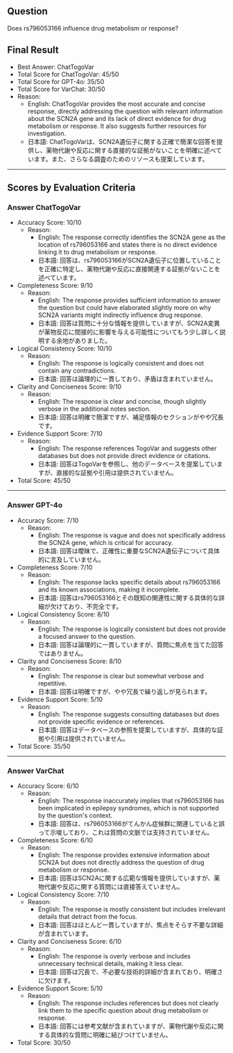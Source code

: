 ## Question

Does rs796053166 influence drug metabolism or response?

## Final Result

- Best Answer: ChatTogoVar
- Total Score for ChatTogoVar: 45/50
- Total Score for GPT-4o: 35/50
- Total Score for VarChat: 30/50
- Reason:
  - English: ChatTogoVar provides the most accurate and concise response, directly addressing the question with relevant information about the SCN2A gene and its lack of direct evidence for drug metabolism or response. It also suggests further resources for investigation.
  - 日本語: ChatTogoVarは、SCN2A遺伝子に関する正確で簡潔な回答を提供し、薬物代謝や反応に関する直接的な証拠がないことを明確に述べています。また、さらなる調査のためのリソースも提案しています。

---

## Scores by Evaluation Criteria

### Answer ChatTogoVar
- Accuracy Score: 10/10
  - Reason: 
    - English: The response correctly identifies the SCN2A gene as the location of rs796053166 and states there is no direct evidence linking it to drug metabolism or response.
    - 日本語: 回答は、rs796053166がSCN2A遺伝子に位置していることを正確に特定し、薬物代謝や反応に直接関連する証拠がないことを述べています。
- Completeness Score: 9/10
  - Reason: 
    - English: The response provides sufficient information to answer the question but could have elaborated slightly more on why SCN2A variants might indirectly influence drug response.
    - 日本語: 回答は質問に十分な情報を提供していますが、SCN2A変異が薬物反応に間接的に影響を与える可能性についてもう少し詳しく説明する余地がありました。
- Logical Consistency Score: 10/10
  - Reason: 
    - English: The response is logically consistent and does not contain any contradictions.
    - 日本語: 回答は論理的に一貫しており、矛盾は含まれていません。
- Clarity and Conciseness Score: 9/10
  - Reason: 
    - English: The response is clear and concise, though slightly verbose in the additional notes section.
    - 日本語: 回答は明確で簡潔ですが、補足情報のセクションがやや冗長です。
- Evidence Support Score: 7/10
  - Reason: 
    - English: The response references TogoVar and suggests other databases but does not provide direct evidence or citations.
    - 日本語: 回答はTogoVarを参照し、他のデータベースを提案していますが、直接的な証拠や引用は提供されていません。
- Total Score: 45/50

---

### Answer GPT-4o
- Accuracy Score: 7/10
  - Reason: 
    - English: The response is vague and does not specifically address the SCN2A gene, which is critical for accuracy.
    - 日本語: 回答は曖昧で、正確性に重要なSCN2A遺伝子について具体的に言及していません。
- Completeness Score: 7/10
  - Reason: 
    - English: The response lacks specific details about rs796053166 and its known associations, making it incomplete.
    - 日本語: 回答はrs796053166とその既知の関連性に関する具体的な詳細が欠けており、不完全です。
- Logical Consistency Score: 8/10
  - Reason: 
    - English: The response is logically consistent but does not provide a focused answer to the question.
    - 日本語: 回答は論理的に一貫していますが、質問に焦点を当てた回答ではありません。
- Clarity and Conciseness Score: 8/10
  - Reason: 
    - English: The response is clear but somewhat verbose and repetitive.
    - 日本語: 回答は明確ですが、やや冗長で繰り返しが見られます。
- Evidence Support Score: 5/10
  - Reason: 
    - English: The response suggests consulting databases but does not provide specific evidence or references.
    - 日本語: 回答はデータベースの参照を提案していますが、具体的な証拠や引用は提供されていません。
- Total Score: 35/50

---

### Answer VarChat
- Accuracy Score: 6/10
  - Reason: 
    - English: The response inaccurately implies that rs796053166 has been implicated in epilepsy syndromes, which is not supported by the question's context.
    - 日本語: 回答は、rs796053166がてんかん症候群に関連していると誤って示唆しており、これは質問の文脈では支持されていません。
- Completeness Score: 6/10
  - Reason: 
    - English: The response provides extensive information about SCN2A but does not directly address the question of drug metabolism or response.
    - 日本語: 回答はSCN2Aに関する広範な情報を提供していますが、薬物代謝や反応に関する質問には直接答えていません。
- Logical Consistency Score: 7/10
  - Reason: 
    - English: The response is mostly consistent but includes irrelevant details that detract from the focus.
    - 日本語: 回答はほとんど一貫していますが、焦点をそらす不要な詳細が含まれています。
- Clarity and Conciseness Score: 6/10
  - Reason: 
    - English: The response is overly verbose and includes unnecessary technical details, making it less clear.
    - 日本語: 回答は冗長で、不必要な技術的詳細が含まれており、明確さに欠けます。
- Evidence Support Score: 5/10
  - Reason: 
    - English: The response includes references but does not clearly link them to the specific question about drug metabolism or response.
    - 日本語: 回答には参考文献が含まれていますが、薬物代謝や反応に関する具体的な質問に明確に結びつけていません。
- Total Score: 30/50